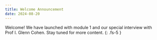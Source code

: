 ```yaml
---
title: Welcome Announcement
date: 2024-08-20
---
```


Welcome!  We have launched with module 1 and our special interview with Prof I. Glenn Cohen. Stay tuned for more content.
{: .fs-5 }
